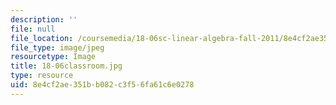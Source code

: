 ```yaml
---
description: ''
file: null
file_location: /coursemedia/18-06sc-linear-algebra-fall-2011/8e4cf2ae351bb082c3f56fa61c6e0278_18-06classroom.jpg
file_type: image/jpeg
resourcetype: Image
title: 18-06classroom.jpg
type: resource
uid: 8e4cf2ae-351b-b082-c3f5-6fa61c6e0278
---
```

